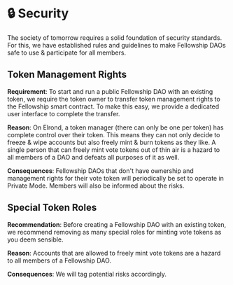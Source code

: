 # 🔒 Security

The society of tomorrow requires a solid foundation of security standards. For this, we have established rules and guidelines to make Fellowship DAOs safe to use & participate for all members.

## Token Management Rights

**Requirement**: To start and run a public Fellowship DAO with an existing token, we require the token owner to transfer token management rights to the Fellowship smart contract. To make this easy, we provide a dedicated user interface to complete the transfer.

**Reason**: On Elrond, a token manager (there can only be one per token) has complete control over their token. This means they can not only decide to freeze & wipe accounts but also freely mint & burn tokens as they like. A single person that can freely mint vote tokens out of thin air is a hazard to all members of a DAO and defeats all purposes of it as well.

**Consequences**: Fellowship DAOs that don't have ownership and management rights for their vote token will periodically be set to operate in Private Mode. Members will also be informed about the risks.

## Special Token Roles

**Recommendation**: Before creating a Fellowship DAO with an existing token, we recommend removing as many special roles for minting vote tokens as you deem sensible.

**Reason**: Accounts that are allowed to freely mint vote tokens are a hazard to all members of a Fellowship DAO.

**Consequences**: We will tag potential risks accordingly.
